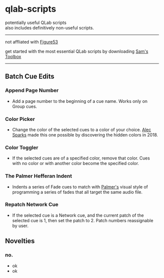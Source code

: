 # qlab-scripts
potentially useful QLab scripts  
also includes definitively non-useful scripts.

 ---
   
 not affliated with [Figure53](https://figure53.com/)
 
 get started with the most essential QLab scripts by downloading [Sam's Toolbox](https://qlab.app/tutorials/sams-toolbox/)
   
 --- 

## Batch Cue Edits

### Append Page Number  
 - Add a page number to the beginning of a cue name. Works only on Group cues.

### Color Picker  
 - Change the color of the selected cues to a color of your choice. [Alec Sparks](https://alecsparks.com/) made this one possible by discovering the hidden colors in 2018.

### Color Toggler
 - If the selected cues are of a specified color, remove that color. Cues with no color or with another color become the specified color.

### The Palmer Hefferan Indent
 - Indents a series of Fade cues to match with [Palmer's](https://www.palmerhefferan.com/) visual style of programming a series of fades that all target the same audio file.  

### Repatch Network Cue
 - If the selected cue is a Network cue, and the current patch of the selected cue is 1, then set the patch to 2. Patch numbers reassignable by user.

## Novelties  

### no.
 - ok
 - ok
